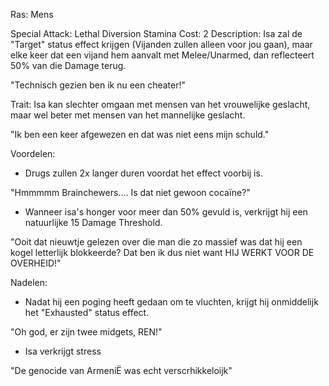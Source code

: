 Ras: Mens

Special Attack: Lethal Diversion
	Stamina Cost: 2
	Description: Isa zal de "Target" status effect krijgen (Vijanden zullen alleen voor jou gaan), maar elke keer dat een vijand hem aanvalt met Melee/Unarmed, dan reflecteert 50% van die Damage terug.

"Technisch gezien ben ik nu een cheater!"

Trait: Isa kan slechter omgaan met mensen van het vrouwelijke geslacht, maar wel beter met mensen van het mannelijke geslacht.

"Ik ben een keer afgewezen en dat was niet eens mijn schuld."

Voordelen:

- Drugs zullen 2x langer duren voordat het effect voorbij is.

"Hmmmmm Brainchewers.... Is dat niet gewoon cocaïne?"

- Wanneer isa's honger voor meer dan 50% gevuld is, verkrijgt hij een natuurlijke 15 Damage Threshold.

"Ooit dat nieuwtje gelezen over die man die zo massief was dat hij een kogel letterlijk blokkeerde? Dat ben ik dus niet want HIJ WERKT VOOR DE OVERHEID!"

Nadelen:

- Nadat hij een poging heeft gedaan om te vluchten, krijgt hij onmiddelijk het "Exhausted" status effect.

"Oh god, er zijn twee midgets, REN!"

- Isa verkrijgt stress 

"De genocide van ArmeniË was echt verscrhikkeloijk"

